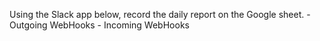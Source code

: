 Using the Slack app below, record the daily report on the Google sheet.
    - Outgoing WebHooks
    - Incoming WebHooks

